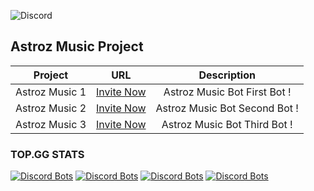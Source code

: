 ![Discord](https://discord.c99.nl/widget/theme-3/801906805999009802.png)
<h2>Astroz Music Project</h2> 
  
  | Project           | URL                        | Description                                         |
  |:-----------------:|:--------------------------:|:---------------------------------------------------:|
  | Astroz Music 1    | [Invite Now](https://discord.com/api/oauth2/authorize?client_id=802423717316919297&permissions=8&scope=bot)  | Astroz Music Bot First Bot !                        |
  | Astroz Music 2    | [Invite Now](https://discord.com/api/oauth2/authorize?client_id=812008093655105597&permissions=8&scope=bot)     | Astroz Music Bot Second Bot !                       |
  | Astroz Music 3    | [Invite Now](https://discord.com/api/oauth2/authorize?client_id=803552574707597312&permissions=8&scope=bot) | Astroz Music Bot Third Bot !                        |
</div>

### TOP.GG STATS

[![Discord Bots](https://top.gg/api/widget/upvotes/802423717316919297.svg)](https://top.gg/bot/802423717316919297) [![Discord Bots](https://top.gg/api/widget/status/802423717316919297.svg)](https://top.gg/bot/802423717316919297) [![Discord Bots](https://top.gg/api/widget/servers/802423717316919297.svg)](https://top.gg/bot/802423717316919297) [![Discord Bots](https://top.gg/api/widget/owner/802423717316919297.svg)](https://top.gg/bot/802423717316919297)




